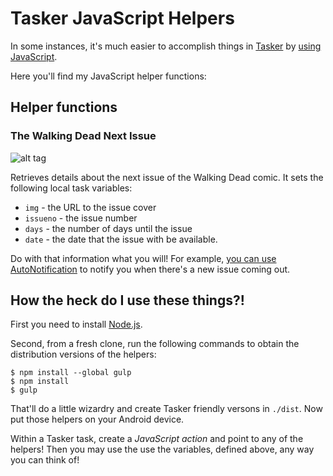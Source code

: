 # Tasker JavaScript Helpers

In some instances, it's much easier to accomplish things in [Tasker](https://play.google.com/store/apps/details?id=net.dinglisch.android.taskerm&hl=en) by [using JavaScript](http://tasker.dinglisch.net/userguide/en/javascript.html).

Here you'll find my JavaScript helper functions:

## Helper functions

### The Walking Dead Next Issue

![alt tag](https://imagecomics.com/images/made/images/remote/https_d138hkes00e90m.cloudfront.net/release_images/TWD143-2x3-300_200_308.jpg)

Retrieves details about the next issue of the Walking Dead comic. It sets the following local task variables:

- `img` - the URL to the issue cover
- `issueno` - the issue number
- `days` - the number of days until the issue
- `date` - the date that the issue with be available.

Do with that information what you will! For example, [you can use AutoNotification](http://imgur.com/a/ZPTwv#0) to notify you when there's a new issue coming out.

## How the heck do I use these things?!

First you need to install [Node.js](https://nodejs.org/download/).

Second, from a fresh clone, run the following commands to obtain the distribution versions of the helpers:

    $ npm install --global gulp
    $ npm install
    $ gulp

That'll do a little wizardry and create Tasker friendly versons in `./dist`. Now put those helpers on your Android device.

Within a Tasker task, create a _JavaScript action_ and point to any of the helpers! Then you may use the use the variables, defined above, any way you can think of!
